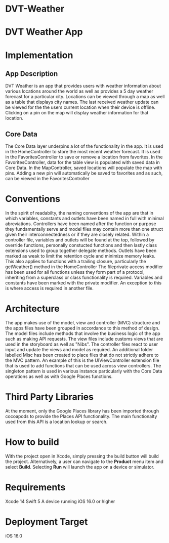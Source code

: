 # DVT-Weather

#  DVT Weather App

#  Implementation

##  App Description

DVT Weather is an app that provides users with weather information about various locations around the world as well as provides a 5 day weather forecast for a particular city.
Locations can be viewed through a map as well as a table that displays city names. The last received weather update can be viewed for the the users current location when their device is offline.
Clicking on a pin on the map will display weather information for that location.

##  Core Data

The Core Data layer underpins a lot of the functionality in the app. 
It is used in the HomeController to store the most recent weather forecast.
It is used in the FavoritesController to save or remove a location from favorites.
In the FavoritesController, data for the table view is populated with saved data in Core Data.
In the MapController, saved locations will populate the map with pins. Adding a new pin will automatically be saved to favorites and as such, can be viewed in the FavoritesController

#  Conventions

In the spirit of readabilty, the naming conventions of the app are that in which variables, constants and outlets have been named in full with minimal abreviations. 
Controllers have been named after the function or purpose they fundamentally serve and model files may contain more than one struct given their interconnectedness or if they are closely related.
Within a controller file, variables and outlets will be found at the top, followed by override functions, personally constucted functions and then lastly class extensions used to group together delegate methods.
Outlets have been marked as weak to limit the retention cycle and minimize memory leaks. This also applies to functions with a trailing closure, particularly the getWeather() method in the HomeController
The fileprivate access modifier has been used for all functions unless they form part of a protocol, inheriting from a superclass or class functionality is required.
Variables and constants have been marked with the private modifier. An exception to this is where access is required in another file.

#  Architecture

The app makes use of the model, view and controller (MVC) structure and the apps files have been grouped in accordance to this method of design.
The model files include methods that involve the business logic of the app such as making API requests. The view files include customs views that are used in the storyboard as well as "Nibs". The controller files react to user input and update the views and model as required.
An additional folder labelled Misc has been created to place files that do not strictly adhere to the MVC pattern. An example of this is the UIViewController extension file that is used to add functions that can be used across view controllers.
The singleton pattern is used in various instance particularly with the Core Data operations as well as with Google Places functions. 

#  Third Party Libraries
At the moment, only the Google Places library has been imported through cocoapods to provide the Places API functionality. The main functionalty used from this API is a location lookup or search.

#  How to build

With the project open in Xcode, simply pressing the build button will build the project.
Alternatively, a user can navigate to the **Product** menu item and select **Build**.
Selecting **Run** will launch the app on a device or simulator.

#  Requirements

Xcode 14
Swift 5
A device running iOS 16.0 or higher

#  Deployment Target

iOS 16.0
